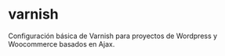 # varnish
Configuración básica de Varnish para proyectos de Wordpress y Woocommerce basados en Ajax.
